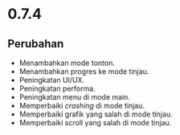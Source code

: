 # 0.7.4

## Perubahan

- Menambahkan mode tonton.
- Menambahkan progres ke mode tinjau.
- Peningkatan UI/UX.
- Peningkatan performa.
- Peningkatan menu di mode main.
- Memperbaiki _crashing_ di mode tinjau.
- Memperbaiki grafik yang salah di mode tinjau.
- Memperbaiki scroll yang salah di mode tinjau.

